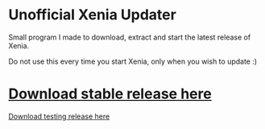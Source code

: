 # Unofficial Xenia Updater
Small program I made to download, extract and start the latest release of Xenia.

Do not use this every time you start Xenia, only when you wish to update :)

# [Download stable release here](https://github.com/Chopper1337/XeniaUpdater/raw/main/bin/Release/XeniaUpdater.exe)


[Download testing release here](https://github.com/Chopper1337/XeniaUpdater/raw/main/bin/Debug/XeniaUpdater.exe)